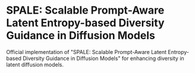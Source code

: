 # SPALE: Scalable Prompt-Aware Latent Entropy-based Diversity Guidance in Diffusion Models
Official implementation of "SPALE: Scalable Prompt-Aware Latent Entropy-based Diversity Guidance in Diffusion Models" for enhancing diversity in latent diffusion models.
